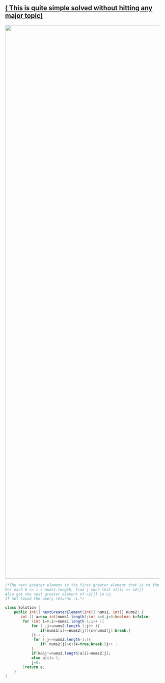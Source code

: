 ## [( This is quite simple solved without hitting any major topic)]()

<img src="https://github.com/PrathameshBhagat/LeetCodePratice/assets/90595097/a1aaaa10-6f71-4518-a393-d8105a6d2786" style="height:45vh;width:80vw">

```java
/*The next greater element is the first greater element that is to the right of x in the same array.
For each 0 <= i < nums1.length, find j such that n1[i] == n2[j] 
Also get the next greater element of n2[j] in n2.
If not found the query returns -1.*/

class Solution {
    public int[] nextGreaterElement(int[] nums1, int[] nums2) {
       int [] a=new int[nums1.length];int c=0,j=0;boolean k=false;
        for (int i=0;i<=nums1.length-1;i++ ){
            for ( ;j<=nums2.length-1;j++ ){
                if(nums1[i]==nums2[j]){c=nums2[j];break;}
            }j++ ;
             for (;j<=nums2.length-1;){
                if( nums2[j]>c){k=true;break;}j++ ;
            }
            if(k&&j!=nums2.length)a[i]=nums2[j];
            else a[i]=-1; 
            j=0;
        }return a;    
    }
}
```

